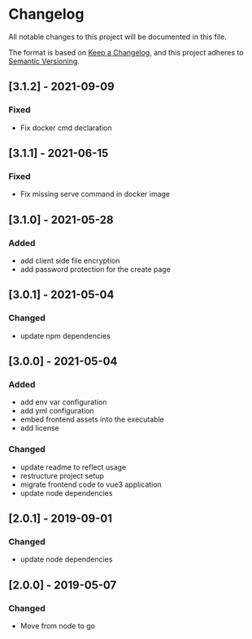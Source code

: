 # Changelog

All notable changes to this project will be documented in this file.

The format is based on [Keep a Changelog](https://keepachangelog.com/en/1.0.0/),
and this project adheres to [Semantic Versioning](https://semver.org/spec/v2.0.0.html).

## [3.1.2] - 2021-09-09

### Fixed

-   Fix docker cmd declaration

## [3.1.1] - 2021-06-15

### Fixed

-   Fix missing serve command in docker image

## [3.1.0] - 2021-05-28

### Added

-   add client side file encryption
-   add password protection for the create page

## [3.0.1] - 2021-05-04

### Changed

-   update npm dependencies

## [3.0.0] - 2021-05-04

### Added

-   add env var configuration
-   add yml configuration
-   embed frontend assets into the executable
-   add license

### Changed

-   update readme to reflect usage
-   restructure project setup
-   migrate frontend code to vue3 application
-   update node dependencies

## [2.0.1] - 2019-09-01

### Changed

-   update node dependencies

## [2.0.0] - 2019-05-07

### Changed

-   Move from node to go

